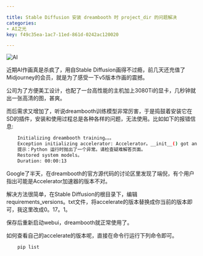 ```yaml
---

title: Stable Diffusion 安装 dreambooth 时 project_dir 的问题解决
categories:
- AI之光
key: f49c35ea-1ac7-11ed-861d-0242ac120020

---
```


![AI](https://cdn.discordapp.com/attachments/1081825402818920500/1089846695422066718/acwind_Advertisement_with_game-style_graphics_featuring_a_femal_6518ec2d-4411-4d5b-80df-b6742aa9d247.png)

近期AI作画真是杀疯了，用自Stable Diffusion画得不过瘾，前几天还充值了Midjourney的会员，就是为了感受一下v5版本作画的震撼。

公司为了方便美工设计，也配了一台高性能的主机加上3080Ti的显卡，几秒钟就出一张高清的图，甚爽。

而后需求又增加了，听说dreambooth训练模型非常厉害，于是捣鼓着安装它在SD的插件，安装和使用过程总是各种各样的问题，无法使用。比如如下的报错信息:


```bash
    Initializing dreambooth training。。。
    Exception initializing accelerator: Accelerator。__init__() got an unexpected keyword argument 'project_dir'
    提示：Python 运行时抛出了一个异常。请检查疑难解答页面。
    Restored system models。
    Duration: 00:00:13
```

Google了半天，在dreambooth的官方源代码的讨论区里发现了端倪，有个用户指出可能是Accelerator加速器的版本不对。

解决方法很简单，在Stable Diffusion的根目录下，编辑requirements_versions。txt文件，将accelerate的版本替换成你当前的版本即可，我这里改成0。17。1。

保存后重新启动webui，dreambooth就正常使用了。

如何查看自己的accelerate的版本呢，直接在命令行运行下列命令即可。

```bash
    pip list
```